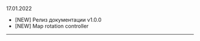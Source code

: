 <!-- markdownlint-disable-next-line first-line-heading -->
17.01.2022

- [NEW] Релиз документации v1.0.0
- [NEW] Map rotation controller
  
----
